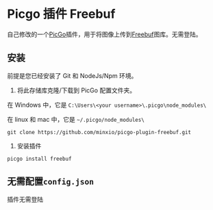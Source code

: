 
# Picgo 插件 Freebuf

自己修改的一个[PicGo](https://github.com/PicGo/PicGo-Core)插件，用于将图像上传到[Freebuf](https://www.freebuf.com)图库。无需登陆。

## 安装

前提是您已经安装了 Git 和 NodeJs/Npm 环境。

1. 将此存储库克隆/下载到 PicGo 配置文件夹。

在 Windows 中，它是 `C:\Users\<your username>\.picgo\node_modules\`

在 linux 和 mac 中，它是 `~/.picgo/node_modules\`

```
git clone https://github.com/minxio/picgo-plugin-freebuf.git
```

1. 安装插件

```
picgo install freebuf
```

## 无需配置`config.json`

插件无需登陆
